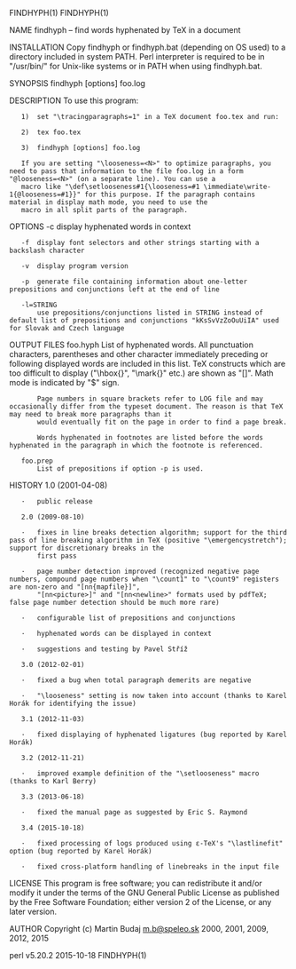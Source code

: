 FINDHYPH(1)                                                                                                                                                                   FINDHYPH(1)

NAME
       findhyph – find words hyphenated by TeX in a document

INSTALLATION
       Copy findhyph or findhyph.bat (depending on OS used) to a directory included in system PATH. Perl interpreter is required to be in "/usr/bin/" for Unix-like systems or in PATH
       when using findhyph.bat.

SYNOPSIS
       findhyph [options] foo.log

DESCRIPTION
       To use this program:

       1)  set "\tracingparagraphs=1" in a TeX document foo.tex and run:

       2)  tex foo.tex

       3)  findhyph [options] foo.log

       If you are setting "\looseness=<N>" to optimize paragraphs, you need to pass that information to the file foo.log in a form "@looseness=<N>" (on a separate line). You can use a
       macro like "\def\setlooseness#1{\looseness=#1 \immediate\write-1{@looseness=#1}}" for this purpose. If the paragraph contains material in display math mode, you need to use the
       macro in all split parts of the paragraph.

OPTIONS
       -c  display hyphenated words in context

       -f  display font selectors and other strings starting with a backslash character

       -v  display program version

       -p  generate file containing information about one-letter prepositions and conjunctions left at the end of line

       -l=STRING
           use prepositions/conjunctions listed in STRING instead of default list of prepositions and conjunctions "kKsSvVzZoOuUiIA" used for Slovak and Czech language

OUTPUT FILES
       foo.hyph
           List of hyphenated words. All punctuation characters, parentheses and other character immediately preceding or following displayed words are included in this list. TeX
           constructs which are too difficult to display ("\hbox{}", "\mark{}" etc.) are shown as "[]". Math mode is indicated by "$" sign.

           Page numbers in square brackets refer to LOG file and may occasionally differ from the typeset document. The reason is that TeX may need to break more paragraphs than it
           would eventually fit on the page in order to find a page break.

           Words hyphenated in footnotes are listed before the words hyphenated in the paragraph in which the footnote is referenced.

       foo.prep
           List of prepositions if option -p is used.

HISTORY
       1.0 (2001-04-08)

       ·   public release

       2.0 (2009-08-10)

       ·   fixes in line breaks detection algorithm; support for the third pass of line breaking algorithm in TeX (positive "\emergencystretch"); support for discretionary breaks in the
           first pass

       ·   page number detection improved (recognized negative page numbers, compound page numbers when "\count1" to "\count9" registers are non-zero and "[nn{mapfile}]",
           "[nn<picture>]" and "[nn<newline>" formats used by pdfTeX; false page number detection should be much more rare)

       ·   configurable list of prepositions and conjunctions

       ·   hyphenated words can be displayed in context

       ·   suggestions and testing by Pavel Stříž

       3.0 (2012-02-01)

       ·   fixed a bug when total paragraph demerits are negative

       ·   "\looseness" setting is now taken into account (thanks to Karel Horák for identifying the issue)

       3.1 (2012-11-03)

       ·   fixed displaying of hyphenated ligatures (bug reported by Karel Horák)

       3.2 (2012-11-21)

       ·   improved example definition of the "\setlooseness" macro (thanks to Karl Berry)

       3.3 (2013-06-18)

       ·   fixed the manual page as suggested by Eric S. Raymond

       3.4 (2015-10-18)

       ·   fixed processing of logs produced using ε-TeX's "\lastlinefit" option (bug reported by Karel Horák)

       ·   fixed cross-platform handling of linebreaks in the input file

LICENSE
       This program is free software; you can redistribute it and/or modify it under the terms of the GNU General Public License as published by the Free Software Foundation; either
       version 2 of the License, or any later version.

AUTHOR
       Copyright (c) Martin Budaj <m.b@speleo.sk> 2000, 2001, 2009, 2012, 2015

perl v5.20.2                                                                            2015-10-18                                                                            FINDHYPH(1)

